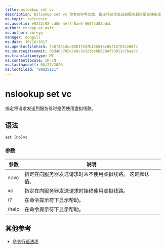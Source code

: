```yaml
---
title: nslookup set vc
description: Nslookup set vc 命令的参考文章，指定将请求发送到服务器时是否使用虚拟线路。
ms.topic: reference
ms.assetid: e9232c92-cd8d-4eff-8ae5-0647bd03bdcb
author: coreyp-at-msft
ms.author: coreyp
manager: dongill
ms.date: 10/16/2017
ms.openlocfilehash: fa0f441dea0301f9d7b18b818c65452f013e66fc
ms.sourcegitcommit: 96d46c702e7a9c3a321bbbb5284f73911c7baa3c
ms.translationtype: MT
ms.contentlocale: zh-CN
ms.lasthandoff: 08/27/2020
ms.locfileid: "89025111"
---
```

# <a name="nslookup-set-vc"></a>nslookup set vc

指定将请求发送到服务器时是否使用虚拟线路。

## <a name="syntax"></a>语法

```
set [no]vc
```

### <a name="parameters"></a>参数


| 参数 | 说明 |
| ---------- | ---------- |
| novc | 指定在向服务器发送请求时从不使用虚拟线路。 这是默认值。 |
| vc | 指定在向服务器发送请求时始终使用虚拟线路。 |
| /? | 在命令提示符下显示帮助。 |
| /help | 在命令提示符下显示帮助。 |

## <a name="additional-references"></a>其他参考

- [命令行语法项](command-line-syntax-key.md)

